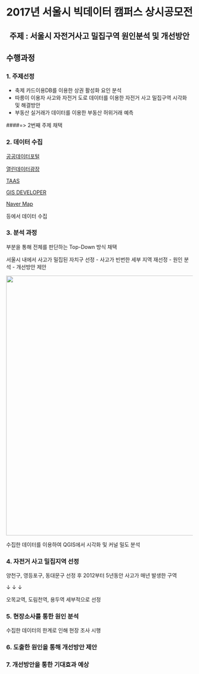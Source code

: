# <center>2017년 서울시 빅데이터 캠퍼스 상시공모전 

## <center>주제 : 서울시 자전거사고 밀집구역 원인분석 및 개선방안 



## 수행과정

### 1. 주제선정

- 축제 카드이용DB를 이용한 상권 활성화 요인 분석
- 따릉이 이용자 사고와 자전거 도로 데이터를 이용한 자전거 사고 밀집구역 시각화 및 해결방안
- 부동산 실거래가 데이터를 이용한 부동산 허위거래 예측

####=> 2번째 주제 채택 



### 2. 데이터 수집

[공공데이터포털](http://data.go.kr/)

[열린데이터광장](http://data.seoul.go.kr/)

[TAAS](http://taas.koroad.or.kr/)

[GIS DEVELOPER](http://www.gisdeveloper.co.kr/)

[Naver Map](https://map.naver.com/)

등에서 데이터 수집



### 3. 분석 과정 

부분을 통해 전체를 판단하는 Top-Down 방식 채택

서울시 내에서 사고가 밀집된 자치구 선정 - 사고가 빈번한 세부 지역 재선정 - 원인 분석 - 개선방안 제안



<img src="https://github.com/saebuck/17SeoulBigdataCampusContest/blob/master/Image/%EB%B6%84%EC%84%9D%EA%B3%BC%EC%A0%95.png?raw=true" width="700">

수집한 데이터를 이용하여 QGIS에서 시각화 및 커널 밀도 분석



### 4. 자전거 사고 밀집지역 선정

양천구, 영등포구, 동대문구 선정 후 2012부터 5년동안 사고가 매년 발생한 구역

   ↓                  ↓               ↓

오목교역, 도림천역, 용두역 세부적으로 선정



### 5. 현장소사를 통한 원인 분석

수집한 데이터의 한계로 인해 현장 조사 시행



### 6. 도출한 원인을 통해 개선방안 제안



### 7. 개선방안을 통한 기대효과 예상



### 